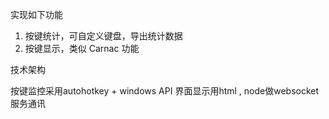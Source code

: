 实现如下功能

1. 按键统计，可自定义键盘，导出统计数据
2. 按键显示，类似 Carnac 功能



技术架构

按键监控采用autohotkey + windows API
界面显示用html , node做websocket服务通讯